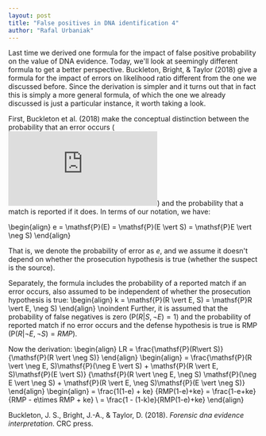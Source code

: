 ```yaml
---
layout: post
title: "False positives in DNA identification 4"
author: "Rafal Urbaniak"
---
```


Last time we derived one formula for the impact of false positive probability on the value of DNA evidence. Today, we'll look at seemingly different formula to get a better perspective. Buckleton, Bright, & Taylor (2018) give a formula for the impact of errors on likelihood ratio different from the one we discussed before. Since the derivation is simpler and it turns out that in fact this is simply a more general formula, of which the one we already discussed is just a particular instance, it worth taking a look.

First, Buckleton et al. (2018) make the conceptual distinction between the probability that an error occurs (![E](https://latex.codecogs.com/png.latex?E "E")) and the probability that a match is reported if it does. In terms of our notation, we have:

\begin{align}
e  = \mathsf{P}(E) = \mathsf{P}(E \vert S) = \mathsf{P}E \vert \neg S)
\end{align}

That is, we denote the probability of error as $e$, and we assume it doesn't depend on whether the prosecution hypothesis is true (whether the suspect is the source).


Separately, the formula includes the probability of a reported match if an error occurs, also assumed to be independent of whether the prosecution hypothesis is true:
\begin{align}
k  =  \mathsf{P}(R \vert E, S) = \mathsf{P}R \vert E, \neg S)
\end{align}
\noindent Further, it is assumed that the probability of false negatives is zero ($\mathsf{P}(R \vert S, \neg E) =1$) and the probability of reported match if no error occurs and the defense hypothesis is true is RMP ($\mathsf{P}(R \vert \neg E, \neg S)=RMP$).


Now the derivation:
\begin{align}
LR  = \frac{\mathsf{P}(R\vert S)}
{\mathsf{P}(R \vert \neg S)}
\end{align}
\begin{align}
 = \frac{\mathsf{P}(R \vert \neg E, S)\mathsf{P}(\neg E \vert S) + \mathsf{P}(R \vert E, S)\mathsf{P}(E \vert S)}
{\mathsf{P}(R \vert \neg E, \neg S) \mathsf{P}(\neg E \vert \neg S) + \mathsf{P}(R \vert E, \neg S)\mathsf{P}(E \vert \neg S)}
\end{align}
\begin{align}
 = \frac{1(1-e) + ke}
{RMP(1-e)+ke}  = \frac{1-e+ke}{RMP  - e\times RMP + ke} \\
 = \frac{1 - (1-k)e}{RMP(1-e)+ke}
\end{align}




Buckleton, J. S., Bright, J.-A., & Taylor, D. (2018). *Forensic dna evidence interpretation*. CRC press.
